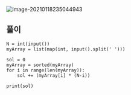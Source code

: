 ![image-20210118235044943](C:\Users\지뇽쿤\AppData\Roaming\Typora\typora-user-images\image-20210118235044943.png)

## 풀이 

```
N = int(input()) 
myArray = list(map(int, input().split(' ')))

sol = 0
myArray = sorted(myArray)
for i in range(len(myArray)):
    sol += (myArray[i] * (N-i))

print(sol)
```



